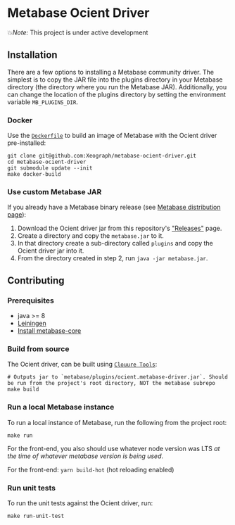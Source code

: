 # Metabase Ocient Driver

💥*Note:* This project is under active development

## Installation
There are a few options to installing a Metabase community driver. The simplest is to copy the JAR file into the plugins directory in your Metabase directory (the directory where you run the Metabase JAR). Additionally, you can change the location of the plugins directory by setting the environment variable `MB_PLUGINS_DIR`.

### Docker
Use the [`Dockerfile`](./Dockerfile) to build an image of Metabase with the Ocient driver pre-installed:
```shell
git clone git@github.com:Xeograph/metabase-ocient-driver.git
cd metabase-ocient-driver
git submodule update --init
make docker-build
```

### Use custom Metabase JAR
If you already have a Metabase binary release (see [Metabase distribution page](https://metabase.com/start/jar.html)):

1. Download the Ocient driver jar from this repository's ["Releases"](https://github.com/Xeograph/metabase-ocient-driver/releases) page.
2. Create a directory and copy the `metabase.jar` to it.
3. In that directory create a sub-directory called `plugins` and copy the Ocient driver jar into it.
4. From the directory created in step 2, run `java -jar metabase.jar`.

## Contributing

### Prerequisites

- java >= 8
- [Leiningen](https://leiningen.org/)
- [Install metabase-core](https://github.com/metabase/metabase/wiki/Writing-a-Driver:-Packaging-a-Driver-&-Metabase-Plugin-Basics#installing-metabase-core-locally)

### Build from source

The Ocient driver, can be built using [`Clouure Tools`](https://clojure.org/releases/tools):

```shell
# Outputs jar to `metabase/plugins/ocient.metabase-driver.jar`. Should be run from the project's root directory, NOT the metabase subrepo
make build
```

### Run a local Metabase instance
To run a local instance of Metabase, run the following from the project root:

```shell
make run
```

For the front-end, you also should use whatever node version was LTS _at the time of whatever metabase version is being used_.

For the front-end: `yarn build-hot` (hot reloading enabled)

### Run unit tests
To run the unit tests against the Ocient driver, run:

```shell
make run-unit-test
```

